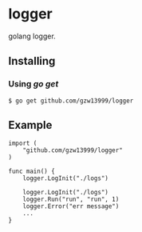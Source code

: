 # logger
golang logger.

## Installing

### Using *go get*

    $ go get github.com/gzw13999/logger

## Example
    import (
		"github.com/gzw13999/logger"
    )

    func main() {
		logger.LogInit("./logs")
		
		logger.LogInit("./logs")
		logger.Run("run", "run", 1)
		logger.Error("err message")
		...
    }
